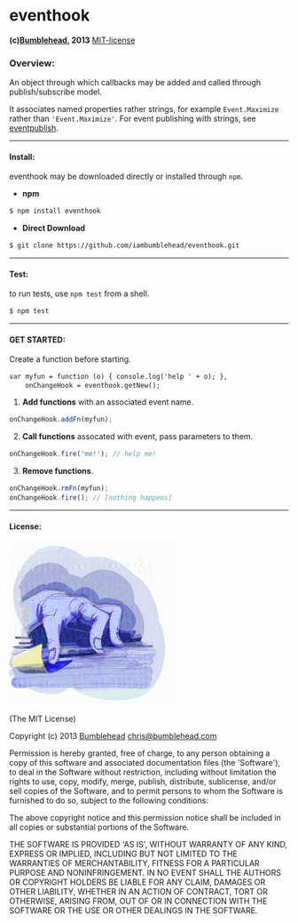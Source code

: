 eventhook
=========
**(c)[Bumblehead][0], 2013** [MIT-license](#license)  

### Overview:

An object through which callbacks may be added and called through publish/subscribe model.

It associates named properties rather strings, for example `Event.Maximize` rather than `'Event.Maximize'`. For event publishing
with strings, see [eventpublish][1].

[0]: http://www.bumblehead.com                            "bumblehead"
[1]: https://github.com/iambumblehead/eventpublish         "eventhook"

---------------------------------------------------------
#### <a id="install"></a>Install:

eventhook may be downloaded directly or installed through `npm`.

 * **npm**   

 ```bash
 $ npm install eventhook
 ```

 * **Direct Download**
 
 ```bash  
 $ git clone https://github.com/iambumblehead/eventhook.git
 ```

---------------------------------------------------------
#### <a id="test"></a>Test:

 to run tests, use `npm test` from a shell.

 ```bash
 $ npm test
 ```

---------------------------------------------------------
#### <a id="get-started">GET STARTED:

Create a function before starting.

```
var myfun = function (o) { console.log('help ' + o); },
    onChangeHook = eventhook.getNew();
```

 1. **Add functions** with an associated event name.

 ```javascript
 onChangeHook.addFn(myfun);
 ```

 2. **Call functions** assocated with event, pass parameters to them.

 ```javascript
 onChangeHook.fire('me!'); // help me!
 ```

 3. **Remove functions**.

 ```javascript
 onChangeHook.rmFn(myfun);
 onChangeHook.fire(); // [nothing happens]
 ```

---------------------------------------------------------
#### <a id="license">License:

 ![scrounge](https://github.com/iambumblehead/scroungejs/raw/master/img/hand.png) 

(The MIT License)

Copyright (c) 2013 [Bumblehead][0] <chris@bumblehead.com>

Permission is hereby granted, free of charge, to any person obtaining a copy of this software and associated documentation files (the 'Software'), to deal in the Software without restriction, including without limitation the rights to use, copy, modify, merge, publish, distribute, sublicense, and/or sell copies of the Software, and to permit persons to whom the Software is furnished to do so, subject to the following conditions:

The above copyright notice and this permission notice shall be included in all copies or substantial portions of the Software.

THE SOFTWARE IS PROVIDED 'AS IS', WITHOUT WARRANTY OF ANY KIND, EXPRESS OR IMPLIED, INCLUDING BUT NOT LIMITED TO THE WARRANTIES OF MERCHANTABILITY, FITNESS FOR A PARTICULAR PURPOSE AND NONINFRINGEMENT. IN NO EVENT SHALL THE AUTHORS OR COPYRIGHT HOLDERS BE LIABLE FOR ANY CLAIM, DAMAGES OR OTHER LIABILITY, WHETHER IN AN ACTION OF CONTRACT, TORT OR OTHERWISE, ARISING FROM, OUT OF OR IN CONNECTION WITH THE SOFTWARE OR THE USE OR OTHER DEALINGS IN THE SOFTWARE.

